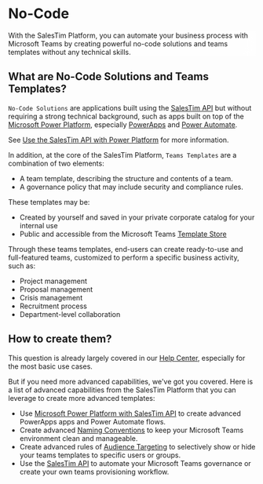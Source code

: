 # No-Code
<div class="uk-background-cover uk-background-blend-screen uk-height-medium uk-panel uk-flex uk-flex-center uk-flex-middle" style="background-image: url(/img/headers/templates.jpg);">
  <div class="bg-text uk-section uk-section-muted uk-section-xsmall uk-padding-small uk-text-center">
    <p class="uk-text-large">
      With the SalesTim Platform, you can automate your business process with Microsoft Teams by creating powerful no-code solutions and teams templates without any technical skills.</p>
  </div>
</div>

<style>
  .bg-text {
    -webkit-backdrop-filter: blur(10px);
    backdrop-filter: blur(10px);
    background-color: rgba(255, 255, 255, 0.5);  
  }
</style>

## What are No-Code Solutions and Teams Templates?
`No-Code Solutions` are applications built using the [SalesTim API](/api/) but without requiring a strong technical background, such as apps built on top of the [Microsoft Power Platform](https://docs.microsoft.com/en-us/learn/powerplatform/), especially [PowerApps](https://docs.microsoft.com/en-us/powerapps/powerapps-overview) and [Power Automate](https://docs.microsoft.com/en-us/power-automate/getting-started).

See [Use the SalesTim API with Power Platform](/power-platform/) for more information.

In addition, at the core of the SalesTim Platform, `Teams Templates` are a combination of two elements:
- A team template, describing the structure and contents of a team.
- A governance policy that may include security and compliance rules.

These templates may be:
- Created by yourself and saved in your private corporate catalog for your internal use
- Public and accessible from the Microsoft Teams [Template Store](https://store.salestim.com)

Through these teams templates, end-users can create ready-to-use and full-featured teams, customized to perform a specific business activity, such as:
- Project management
- Proposal management
- Crisis management
- Recruitment process
- Department-level collaboration

## How to create them?
This question is already largely covered in our [Help Center](https://help.salestim.com/collections/2021774-build-your-microsoft-teams-templates), especially for the most basic use cases.

But if you need more advanced capabilities, we've got you covered.
Here is a list of advanced capabilities from the SalesTim Platform that you can leverage to create more advanced templates:
- Use [Microsoft Power Platform with SalesTim API](/power-platform/) to create advanced PowerApps apps and Power Automate flows.
- Create advanced [Naming Conventions](/nocode/naming-conventions) to keep your Microsoft Teams environment clean and manageable.
- Create advanced rules of [Audience Targeting](/nocode/audience-targeting) to selectively show or hide your teams templates to specific users or groups.
- Use the [SalesTim API](/api/) to automate your Microsoft Teams governance or create your own teams provisioning workflow.
